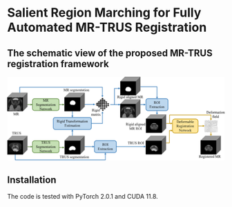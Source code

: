 # Salient Region Marching for Fully Automated MR-TRUS Registration


## The schematic view of the proposed MR-TRUS registration framework
![Framework overview](media/fig1_framework.png)


## Installation
The code is tested with PyTorch 2.0.1 and CUDA 11.8.

